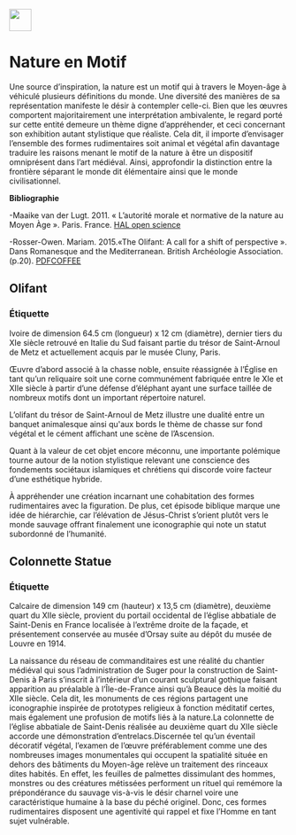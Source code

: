 <a href="https://juncture-digital.org" target="_blank"><img src="https://raw.githubusercontent.com/digitalArtHistory/recits-numeriques/main/images/btn_juncture.svg" style="height:40px"></a>

<param ve-config 
       title="depart" 
       banner="/images/ViennaDioscoridesFolio483vBirds.jpg" 
       layout="vertical">

# Nature en Motif 

Une source d’inspiration, la nature est un motif qui à travers le Moyen-âge à véhiculé plusieurs définitions du monde. Une diversité des manières de sa représentation manifeste le désir à contempler celle-ci. Bien que les œuvres comportent majoritairement une interprétation ambivalente, le regard porté sur cette entité demeure un thème digne d’appréhender, et ceci concernant son exhibition autant stylistique que réaliste. Cela dit, il importe d’envisager l’ensemble des formes rudimentaires soit animal et végétal afin davantage traduire les raisons menant le motif de la nature à être un dispositif omniprésent dans l’art médiéval. Ainsi, approfondir la distinction entre la frontière séparant le monde dit élémentaire ainsi que le monde civilisationnel.


**Bibliographie**

-Maaike van der Lugt. 2011. « L’autorité morale et normative de la nature au Moyen Àge ». Paris. France. [HAL open science](https://halshs.archives-ouvertes.fr/halshs-00999421/document)

-Rosser-Owen. Mariam. 2015.«The Olifant: A call for a shift of perspective ». Dans Romanesque and the Mediterranean. British Archéologie Association. (p.20). [PDFCOFFEE](https://pdfcoffee.com/oliphantcall-for-shift-of-perspective-1-pdf-free.html)


## Olifant
### Étiquette 
Ivoire de dimension 64.5 cm (longueur) x 12 cm (diamètre), dernier tiers du XIe siècle retrouvé en Italie du Sud faisant partie du trésor de Saint-Arnoul de Metz et actuellement acquis par le musée Cluny, Paris. 
<param ve-graphic 
  url="https://www.musee-moyenage.fr/cache/media/oeuvres/21-olifant/olifant%202/s,900-3afa62.jpg" 
  title="Olifant de Saint-Arnoul de Metz, une vue de profile" />

Œuvre d’abord associé à la chasse noble, ensuite réassignée à l’Église en tant qu’un reliquaire soit une corne communément fabriquée entre le XIe et XIIe siècle à partir d’une défense d’éléphant ayant une surface taillée de nombreux motifs dont un important répertoire naturel. 

L’olifant du trésor de Saint-Arnoul de Metz illustre une dualité entre un banquet animalesque ainsi qu'aux bords le thème de chasse sur fond végétal et le cément affichant une scène de l’Ascension. 
<param ve-graphic 
  url="https://www.musee-moyenage.fr/cache/media/oeuvres/21-olifant/olifant%204/s,900-be0375.jpg" 
  title="Olifant de Saint-Arnoul de Metz, le dos" />
 
Quant à la valeur de cet objet encore méconnu, une importante polémique tourne autour de la notion stylistique relevant une conscience des fondements sociétaux islamiques et chrétiens qui discorde voire facteur d’une esthétique hybride. 

À appréhender une création incarnant une cohabitation des formes rudimentaires avec la figuration. De plus, cet épisode biblique marque une idée de hiérarchie, car l’élévation de Jésus-Christ s’orient plutôt vers le monde sauvage offrant finalement une iconographie qui note un statut subordonné de l’humanité. 
<param ve-graphic 
  url="https://www.musee-moyenage.fr/cache/media/oeuvres/21-olifant/olifant%203/s,900-242cff.jpg" 
  title=" Olifant de Saint-Arnoul de Metz, une vue frontale" />
  
## Colonnette Statue 
### Étiquette
Calcaire de dimension 149 cm (hauteur) x 13,5 cm (diamètre), deuxième quart du XIIe siècle, provient du portail occidental de l’église abbatiale de Saint-Denis en France localisée à l’extrême droite de la façade, et présentement conservée au musée d’Orsay suite au dépôt du musée de Louvre en 1914. 


La naissance du réseau de commanditaires est une réalité du chantier médiéval qui sous l’administration de Suger pour la construction de Saint-Denis à Paris s’inscrit à l’intérieur d’un courant sculptural gothique faisant apparition au préalable à l’Île-de-France ainsi qu’à Beauce dès la moitié du XIIe siècle. Cela dit, les monuments de ces régions partagent une iconographie inspirée de prototypes religieux à fonction méditatif certes, mais également une profusion de motifs liés à la nature.La colonnette de l’église abbatiale de Saint-Denis réalisée au deuxième quart du XIIe siècle accorde une démonstration d’entrelacs.Discernée tel qu’un éventail décoratif végétal, l’examen de l’œuvre préférablement comme une des nombreuses images monumentales qui occupent la spatialité située en dehors des bâtiments du Moyen-âge relève un traitement des rinceaux dites habités. En effet, les feuilles de palmettes dissimulant des hommes, monstres ou des créatures métissées performent un rituel qui remémore la prépondérance du  sauvage vis-à-vis le désir charnel voire une caractéristique humaine à la base du péché originel. Donc, ces formes rudimentaires disposent une agentivité qui rappel et fixe l’Homme en tant sujet vulnérable.









 







    





